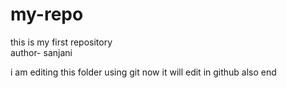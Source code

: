 # my-repo
this is my first repository
<br>
author- sanjani

i am editing this folder using git
now it will edit in github also
end
